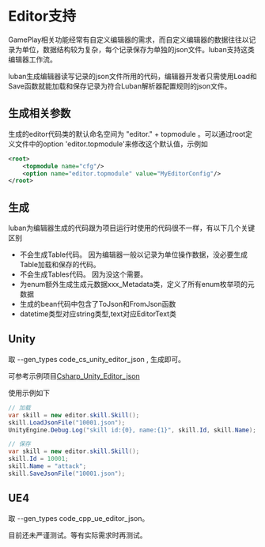# Editor支持

GamePlay相关功能经常有自定义编辑器的需求，而自定义编辑器的数据往往以记录为单位，数据结构较为复杂，每个记录保存为单独的json文件。luban支持这类编辑器工作流。

luban生成编辑器读写记录的json文件所用的代码，编辑器开发者只需使用Load和Save函数就能加载和保存记录为符合Luban解析器配置规则的json文件。

## 生成相关参数

生成的editor代码类的默认命名空间为  "editor." + topmodule 。可以通过root定义文件中的option 'editor.topmodule'来修改这个默认值，示例如

```xml
<root>
    <topmodule name="cfg"/>
    <option name="editor.topmodule" value="MyEditorConfig"/>
</root>
```

## 生成

luban为编辑器生成的代码跟为项目运行时使用的代码很不一样，有以下几个关键区别

- 不会生成Table代码。 因为编辑器一般以记录为单位操作数据，没必要生成Table加载和保存的代码。
- 不会生成Tables代码。 因为没这个需要。
- 为enum额外生成生成元数据xxx_Metadata类，定义了所有enum枚举项的元数据
- 生成的bean代码中包含了ToJson和FromJson函数
- datetime类型对应string类型,text对应EditorText类

## Unity

取 --gen_types code_cs_unity_editor_json , 生成即可。

可参考示例项目[Csharp_Unity_Editor_json](https://github.com/focus-creative-games/luban_examples/tree/main/Projects/Csharp_Unity_Editor_json)

使用示例如下

```csharp
// 加载
var skill = new editor.skill.Skill();
skill.LoadJsonFile("10001.json");
UnityEngine.Debug.Log("skill id:{0}, name:{1}", skill.Id, skill.Name);

// 保存
var skill = new editor.skill.Skill();
skill.Id = 10001;
skill.Name = "attack";
skill.SaveJsonFile("10001.json");
```

## UE4

取 --gen_types code_cpp_ue_editor_json。

目前还未严谨测试。等有实际需求时再测试。
